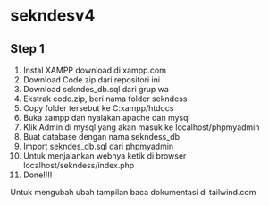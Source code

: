 # sekndesv4
## Step 1
1. Instal XAMPP download di xampp.com
2. Download Code.zip dari repositori ini
3. Download sekndes_db.sql dari grup wa
4. Ekstrak code.zip, beri nama folder sekndess
5. Copy folder tersebut ke C:xampp/htdocs
6. Buka xampp dan nyalakan apache dan mysql
7. Klik Admin di mysql yang akan masuk ke localhost/phpmyadmin
8. Buat database dengan nama sekndess_db
9. Import sekndes_db.sql dari phpmyadmin
10. Untuk menjalankan webnya ketik di browser localhost/sekndess/index.php
11. Done!!!!

Untuk mengubah ubah tampilan baca dokumentasi di tailwind.com
